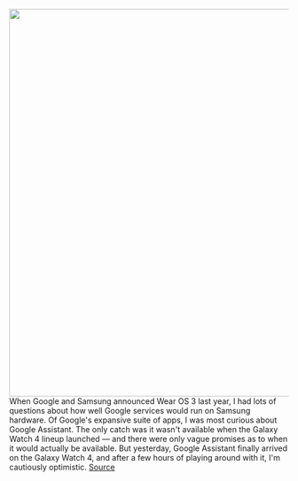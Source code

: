 <img src='https://cdn.vox-cdn.com/thumbor/qBlzD0lk0pVakuQ9APYuX4C4Omg=/0x0:2040x1360/1200x800/filters:focal(857x517:1183x843)/cdn.vox-cdn.com/uploads/chorus_image/image/70905587/IMG_0190.0.jpg' width='700px' /><br/>
When Google and Samsung announced Wear OS 3 last year, I had lots of questions about how well Google services would run on Samsung hardware. Of Google's expansive suite of apps, I was most curious about Google Assistant. The only catch was it wasn't available when the Galaxy Watch 4 lineup launched — and there were only vague promises as to when it would actually be available. But yesterday, Google Assistant finally arrived on the Galaxy Watch 4, and after a few hours of playing around with it, I'm cautiously optimistic.
<a href='https://www.theverge.com/23139420/google-assistant-samsung-galaxy-watch-4-wear-os-3-hands-on-demo'> Source <a/>